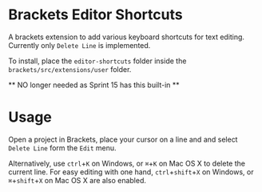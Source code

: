 Brackets Editor Shortcuts
=================

A brackets extension to add various keyboard shortcuts for text editing. Currently only ```Delete Line``` is implemented.

To install, place the ```editor-shortcuts``` folder inside the ```brackets/src/extensions/user``` folder.

** NO longer needed as Sprint 15 has this built-in **

Usage
=====

Open a project in Brackets, place your cursor on a line and and select ```Delete Line``` form the ```Edit``` menu.

Alternatively, use `ctrl`+`K` on Windows, or `⌘`+`K` on Mac OS X to delete the current line.
For easy editing with one hand, `ctrl`+`shift`+`X` on Windows, or `⌘`+`shift`+`X` on Mac OS X are also enabled.
